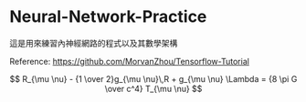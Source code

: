 # Neural-Network-Practice
這是用來練習內神經網路的程式以及其數學架構

Reference: https://github.com/MorvanZhou/Tensorflow-Tutorial

$$
R_{\mu \nu} - {1 \over 2}g_{\mu \nu}\,R + g_{\mu \nu} \Lambda
= {8 \pi G \over c^4} T_{\mu \nu}
$$
